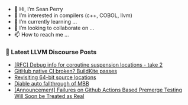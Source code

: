 - 👋 Hi, I’m Sean Perry
- 👀 I’m interested in compilers (c++, COBOL, llvm)
- 🌱 I’m currently learning ...
- 💞️ I’m looking to collaborate on ...
- 📫 How to reach me ...

<!---
s66perry/s66perry is a ✨ special ✨ repository because its `README.md` (this file) appears on your GitHub profile.
You can click the Preview link to take a look at your changes.
--->
### 📕 Latest LLVM Discourse Posts

<!-- DISCOURSE-LLVM:START -->
- [[RFC] Debug info for coroutine suspension locations - take 2](https://discourse.llvm.org/t/rfc-debug-info-for-coroutine-suspension-locations-take-2/86606#post_5)
- [GitHub native CI broken? BuildKite passes](https://discourse.llvm.org/t/github-native-ci-broken-buildkite-passes/86666#post_2)
- [Revisiting 64-bit source locations](https://discourse.llvm.org/t/revisiting-64-bit-source-locations/86556#post_19)
- [Diable auto fallthrough of MBB](https://discourse.llvm.org/t/diable-auto-fallthrough-of-mbb/86659#post_5)
- [[Announcement] Failures on Github Actions Based Premerge Testing Will Soon be Treated as Real](https://discourse.llvm.org/t/announcement-failures-on-github-actions-based-premerge-testing-will-soon-be-treated-as-real/86542#post_2)
<!-- DISCOURSE-LLVM:END -->
